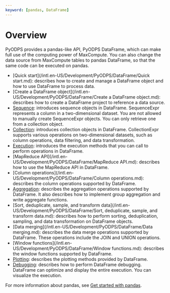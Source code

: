 ```yaml
---
keyword: [pandas, DataFrame]
---
```


# Overview

PyODPS provides a pandas-like API, PyODPS DataFrame, which can make full use of the computing power of MaxCompute. You can also change the data source from MaxCompute tables to pandas DataFrame, so that the same code can be executed on pandas.

-   [Quick start](/intl.en-US/Development/PyODPS/DataFrame/Quick start.md): describes how to create and manage a DataFrame object and how to use DataFrame to process data.
-   [Create a DataFrame object](/intl.en-US/Development/PyODPS/DataFrame/Create a DataFrame object.md): describes how to create a DataFrame project to reference a data source.
-   [Sequence](/intl.en-US/Development/PyODPS/DataFrame/Sequence.md): introduces sequence objects in DataFrame. SequenceExpr represents a column in a two-dimensional dataset. You are not allowed to manually create SequenceExpr objects. You can only retrieve one from a collection object.
-   [Collection](/intl.en-US/Development/PyODPS/DataFrame/Collection.md): introduces collection objects in DataFrame. CollectionExpr supports various operations on two-dimensional datasets, such as column operations, data filtering, and data transformation.
-   [Execution](/intl.en-US/Development/PyODPS/DataFrame/Execution.md): introduces the execution methods that you can call to perform operations in DataFrame.
-   [MapReduce API](/intl.en-US/Development/PyODPS/DataFrame/MapReduce API.md): describes how to use the MapReduce API in DataFrame.
-   [Column operations](/intl.en-US/Development/PyODPS/DataFrame/Column operations.md): describes the column operations supported by DataFrame.
-   [Aggregation](/intl.en-US/Development/PyODPS/DataFrame/Aggregation.md): describes the aggregation operations supported by DataFrame. It also describes how to implement group aggregation and write aggregate functions.
-   [Sort, deduplicate, sample, and transform data](/intl.en-US/Development/PyODPS/DataFrame/Sort, deduplicate, sample, and transform data.md): describes how to perform sorting, deduplication, sampling, and data transformation on DataFrame objects.
-   [Data merging](/intl.en-US/Development/PyODPS/DataFrame/Data merging.md): describes the data merge operations supported by DataFrame. These operations include the JOIN and UNION operations.
-   [Window functions](/intl.en-US/Development/PyODPS/DataFrame/Window functions.md): describes the window functions supported by DataFrame.
-   [Plotting](/intl.en-US/Development/PyODPS/DataFrame/Plotting.md): describes the plotting methods provided by DataFrame.
-   [Debugging](/intl.en-US/Development/PyODPS/DataFrame/Debugging.md): describes how to perform DataFrame debugging. DataFrame can optimize and display the entire execution. You can visualize the execution.

For more information about pandas, see [Get started with pandas](https://yq.aliyun.com/articles/596296).

